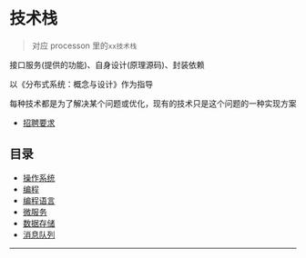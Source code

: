 # 技术栈

>   对应 processon 里的`xx技术栈`

接口服务(提供的功能)、自身设计(原理源码)、封装依赖

以《分布式系统：概念与设计》作为指导

每种技术都是为了解决某个问题或优化，现有的技术只是这个问题的一种实现方案

-   [招聘要求](job.md)

##  目录
-   [操作系统](os/README.md)
-   [编程](program/README.md)
-   [编程语言](lang/README.md)
-   [微服务](microservice/README.md)
-   [数据存储](database/README.md)
-   [消息队列](mq/README.md)

----


